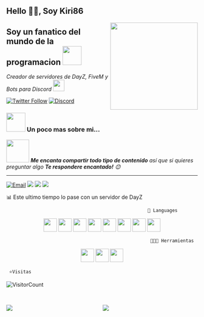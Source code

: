 <h2>Hello 👋🏻, Soy Kiri86 </h2>
<img align='right' src="https://media.giphy.com/media/M9gbBd9nbDrOTu1Mqx/giphy.gif" width="230">
<h2>Soy un fanatico del mundo de la programacion  <img src="https://media.giphy.com/media/12oufCB0MyZ1Go/giphy.gif" width="50"></h2>
<p><em>Creador de servidores de DayZ, FiveM y Bots para Discord <img src="https://media.giphy.com/media/WUlplcMpOCEmTGBtBW/giphy.gif" width="30"> 
</em></p>

[![Twitter Follow](https://img.shields.io/twitter/follow/SpectroLVT?color=1DA1F2&logo=twitter&style=for-the-badge)](https://twitter.com/intent/follow?original_referer=https%3A%2F%2Fgithub.com%2FPokeSer&screen_name=SpectroLVT)
[![Discord](https://img.shields.io/badge/Discord-Kiri86%230086-7289DA?logo=discord&style=for-the-badge)](https://discordapp.com/users/275930607702245376)


### <img src="https://media.giphy.com/media/VgCDAzcKvsR6OM0uWg/giphy.gif" width="50"> Un poco mas sobre mi...  


<img src="https://media.giphy.com/media/LnQjpWaON8nhr21vNW/giphy.gif" width="60"> <em><b>Me encanta compartir todo tipo de contenido</b> así que si quieres preguntar algo <b>Te respondere encantado!</b> 😊</em>

---
<!--START_SECTION:waka-->

<p id="connectMe" align="left">
    <a href="mailto:contact.Kiri86@protonmail.com">
        <img alt="Email" src="https://img.shields.io/badge/-Email-000?&logo=protonmail" /></a>
    <a href="https://www.youtube.com/c/SpectroLVT" alt="Youtube">
        <img src="https://img.shields.io/badge/-Youtube-000?&logo=youtube&logoColor=red" /></a>
    <a href="https://twitter.com/SpectroLVT" alt="Twitter">
        <img src="https://img.shields.io/badge/-Twitter-000?&logo=twitter" /></a>
    <a href="https://www.instagram.com/Kiri86Dev" alt="Instagram">
        <img src="https://img.shields.io/badge/-Instagram-000?&logo=instagram" /></a>
</p>

📊 Este ultimo tiempo lo pase con un servidor de DayZ

```text
                                                    💬 Languages
```
<p align="center">
    <img src="https://raw.githubusercontent.com/alexnaiman/alexnaiman/master/resources/dev/bash.svg" height="35px" style="vertical-align:top margin:6px 4px" />
    <img src="https://raw.githubusercontent.com/alexnaiman/alexnaiman/master/resources/dev/csharp.svg" height="35px" style="vertical-align:top margin:6px 4px" />
    <img src="https://raw.githubusercontent.com/alexnaiman/alexnaiman/master/resources/dev/css3.svg" height="35px" style="vertical-align:top margin:6px 4px" />
    <img src="https://raw.githubusercontent.com/alexnaiman/alexnaiman/master/resources/dev/html.svg" height="35px" style="vertical-align:top margin:6px 4px" />
    <img src="https://raw.githubusercontent.com/alexnaiman/alexnaiman/master/resources/dev/java.svg" height="35px" style="vertical-align:top margin:6px 4px" />
    <img src="https://raw.githubusercontent.com/alexnaiman/alexnaiman/master/resources/dev/js.svg" height="35px" style="vertical-align:top margin:6px 4px" />
    <img src="https://raw.githubusercontent.com/alexnaiman/alexnaiman/master/resources/dev/nodejs.svg" height="35px" style="vertical-align:top margin:6px 4px" />
    <img src="https://raw.githubusercontent.com/alexnaiman/alexnaiman/master/resources/dev/python.svg" height="35px" style="vertical-align:top margin:6px 4px" />
</p>


```text
                                                     👨🏻‍💻 Herramientas
```

<p align="center">
    <img src="https://raw.githubusercontent.com/alexnaiman/alexnaiman/master/resources/dev/unity.svg" height="35px" style="vertical-align:top margin:6px 4px"/>
    <img src="https://raw.githubusercontent.com/alexnaiman/alexnaiman/master/resources/dev/visualstudio_code.svg" height="35px" style="vertical-align:top margin:6px 4px"/>
    <img src="https://raw.githubusercontent.com/alexnaiman/alexnaiman/master/resources/dev/xcode.svg" height="35px" style="vertical-align:top margin:6px 4px"/>
</p>

```text
 ⭐️Visitas
```
![VisitorCount](https://profile-counter.glitch.me/Kiri86Dev/count.svg)

<br>
<p align="center">
<img align="left" src="https://github-readme-stats.vercel.app/api?username=Kiri86Dev&theme=tokyonight&show_icons=true" />
<img  float="right" src="https://github-readme-stats.vercel.app/api/top-langs/?username=Kiri86Dev&theme=tokyonight&show_icons=true" />
</p>


[devrepositories]: https://github.com/Kiri86Dev?tab=repositories
[twitter]: https://twitter.com/SpectroLVT
[youtube]: https://youtube.com/SpectroLVT
[instagram]: https://instagram.com/Kiri86Dev
<!--END_SECTION:waka-->
